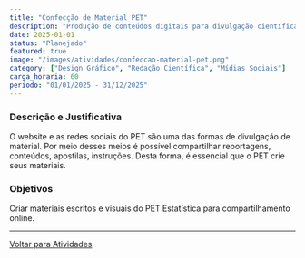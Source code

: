 ```yaml
---
title: "Confecção de Material PET"
description: "Produção de conteúdos digitais para divulgação científica nas plataformas do grupo"
date: 2025-01-01
status: "Planejado"
featured: true
image: "/images/atividades/confeccao-material-pet.png"
category: ["Design Gráfico", "Redação Científica", "Mídias Sociais"]
carga_horaria: 60
periodo: "01/01/2025 - 31/12/2025"
---
```

  
### **Descrição e Justificativa**
  
O website e as redes sociais do PET são uma das formas de divulgação de material. Por meio desses meios é possível compartilhar reportagens, conteúdos, apostilas, instruções. Desta forma, é essencial que o PET crie
seus materiais.

### **Objetivos**

Criar materiais escritos e visuais do PET Estatística para compartilhamento online. 

---
[Voltar para Atividades](/atividades/)